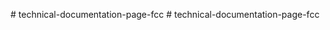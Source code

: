 #   t e c h n i c a l - d o c u m e n t a t i o n - p a g e - f c c 
 
 #   t e c h n i c a l - d o c u m e n t a t i o n - p a g e - f c c 
 
 
